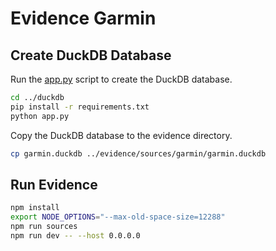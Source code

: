 # Evidence Garmin

## Create DuckDB Database

Run the [app.py](../duckdb/app.py) script to create the DuckDB database.

```bash
cd ../duckdb
pip install -r requirements.txt
python app.py
```

Copy the DuckDB database to the evidence directory.

```bash
cp garmin.duckdb ../evidence/sources/garmin/garmin.duckdb
```

## Run Evidence

```bash
npm install
export NODE_OPTIONS="--max-old-space-size=12288"
npm run sources
npm run dev -- --host 0.0.0.0
```
